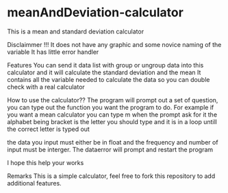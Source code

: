 # meanAndDeviation-calculator

This is a mean and standard deviation calculator

Disclaimmer !!!
It does not have any graphic and some novice naming of the variable
It has little error handler


Features
You can send it data list with group or ungroup data into this calculator and it will calculate the standard deviation and the mean
It contains all the variable needed to calculate the data so you can double check with a real calculator


How to use the calculator??
The program will prompt out a set of question, you can type out the function you want the program to do.
For example if you want a mean calculator you can type m when the prompt ask for it
the alphabet being bracket is the letter you should type and it is in a loop untill the correct letter is typed out

the data you input must either be in float and the frequency and number of input must be interger. The dataerror will prompt and restart the program

I hope this help your works

Remarks
This is a simple calculator, feel free to fork this repository to add additional features.
